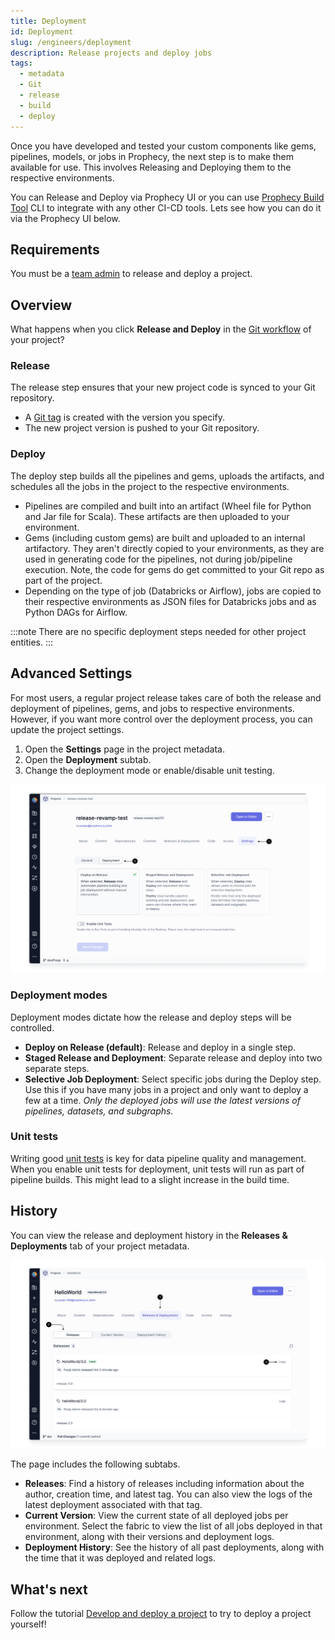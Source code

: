 ```yaml
---
title: Deployment
id: Deployment
slug: /engineers/deployment
description: Release projects and deploy jobs
tags:
  - metadata
  - Git
  - release
  - build
  - deploy
---
```


Once you have developed and tested your custom components like gems, pipelines, models, or jobs in Prophecy, the next step is to make them available for use. This involves Releasing and Deploying them to the respective environments.

You can Release and Deploy via Prophecy UI or you can use [Prophecy Build Tool](/engineers/prophecy-build-tool) CLI to integrate with any other CI-CD tools. Lets see how you can do it via the Prophecy UI below.

## Requirements

You must be a [team admin](/teams) to release and deploy a project.

## Overview

What happens when you click **Release and Deploy** in the [Git workflow](/engineers/git-workflow) of your project?

### Release

The release step ensures that your new project code is synced to your Git repository.

- A [Git tag](https://git-scm.com/book/en/v2/Git-Basics-Tagging) is created with the version you specify.
- The new project version is pushed to your Git repository.

### Deploy

The deploy step builds all the pipelines and gems, uploads the artifacts, and schedules all the jobs in the project to the respective environments.

- Pipelines are compiled and built into an artifact (Wheel file for Python and Jar file for Scala). These artifacts are then uploaded to your environment.
- Gems (including custom gems) are built and uploaded to an internal artifactory. They aren't directly copied to your environments, as they are used in generating code for the pipelines, not during job/pipeline execution. Note, the code for gems do get committed to your Git repo as part of the project.
- Depending on the type of job (Databricks or Airflow), jobs are copied to their respective environments as JSON files for Databricks jobs and as Python DAGs for Airflow.

:::note
There are no specific deployment steps needed for other project entities.
:::

## Advanced Settings

For most users, a regular project release takes care of both the release and deployment of pipelines, gems, and jobs to respective environments. However, if you want more control over the deployment process, you can update the project settings.

1. Open the **Settings** page in the project metadata.
1. Open the **Deployment** subtab.
1. Change the deployment mode or enable/disable unit testing.

![Deployment_settings](img/settings_for_deployment.png)

### Deployment modes

Deployment modes dictate how the release and deploy steps will be controlled.

- **Deploy on Release (default)**: Release and deploy in a single step.
- **Staged Release and Deployment**: Separate release and deploy into two separate steps.
- **Selective Job Deployment**: Select specific jobs during the Deploy step. Use this if you have many jobs in a project and only want to deploy a few at a time. _Only the deployed jobs will use the latest versions of pipelines, datasets, and subgraphs._

### Unit tests

Writing good [unit tests](/engineers/unit-tests) is key for data pipeline quality and management. When you enable unit tests for deployment, unit tests will run as part of pipeline builds. This might lead to a slight increase in the build time.

## History

You can view the release and deployment history in the **Releases & Deployments** tab of your project metadata.

![Releases_and_Deployments](img/Release_&_Deployments.png)

The page includes the following subtabs.

- **Releases**: Find a history of releases including information about the author, creation time, and latest tag. You can also view the logs of the latest deployment associated with that tag.
- **Current Version**: View the current state of all deployed jobs per environment. Select the fabric to view the list of all jobs deployed in that environment, along with their versions and deployment logs.
- **Deployment History**: See the history of all past deployments, along with the time that it was deployed and related logs.

## What's next

Follow the tutorial [Develop and deploy a project](/engineers/develop-and-deploy) to try to deploy a project yourself!
